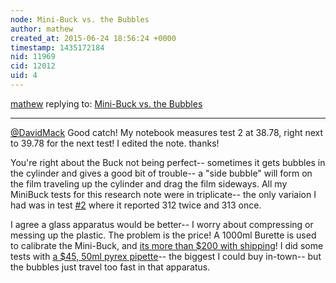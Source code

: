 ```yaml
---
node: Mini-Buck vs. the Bubbles
author: mathew
created_at: 2015-06-24 18:56:24 +0000
timestamp: 1435172184
nid: 11969
cid: 12012
uid: 4
---
```




[mathew](../profile/mathew) replying to: [Mini-Buck vs. the Bubbles](../notes/mathew/06-11-2015/mini-buck-vs-the-bubbles)

----
[@DavidMack](/profile/DavidMack) Good catch! My notebook measures test 2 at 38.78, right next to 39.78 for the next test!  I edited the note.  thanks!

You're right about the Buck not being perfect-- sometimes it gets bubbles in the cylinder and gives a good bit of trouble-- a "side bubble" will form on the film traveling up the cylinder and drag the film sideways.  All my MiniBuck tests for this research note were in triplicate-- the only variaion I had was in test [#2](/n/2) where it reported 312 twice and 313 once.  

I agree a glass apparatus would be better-- I worry about compressing or messing up the plastic.  The problem is the price!  A 1000ml Burette is used to calibrate the Mini-Buck, and [its more than $200 with shipping](http://www.coleparmer.com/Product/Pyrex_2094_Large_Volume_Class_B_Glass_Burette_1000_mL_1_Cs/EW-34542-34)!  I did some tests with [a $45, 50ml pyrex pipette](http://publiclab.org/notes/mathew/06-04-2015/using-soap-bubbles-for-pump-calibration#c11923)-- the biggest I could buy in-town-- but the bubbles just travel too fast in that apparatus. 
